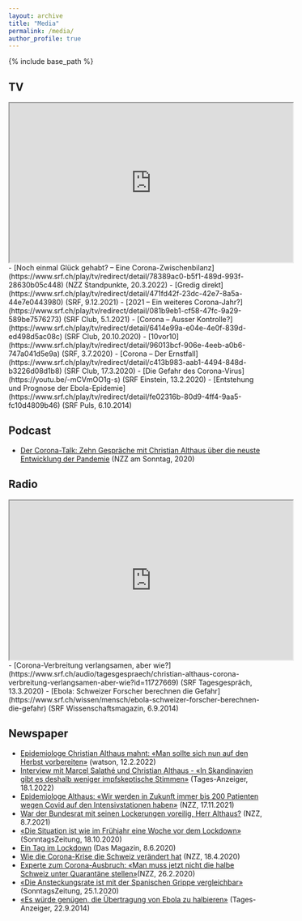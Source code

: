 ```yaml
---
layout: archive
title: "Media"
permalink: /media/
author_profile: true
---
```


{% include base_path %}

## TV
<iframe width="560" height="315" src="https://www.srf.ch/play/embed?urn=urn:srf:video:78389ac0-b5f1-489d-993f-28630b05c448&subdivisions=false" allowfullscreen allow="geolocation *; autoplay; encrypted-media"></iframe>
- [Noch einmal Glück gehabt? – Eine Corona-Zwischenbilanz](https://www.srf.ch/play/tv/redirect/detail/78389ac0-b5f1-489d-993f-28630b05c448) (NZZ Standpunkte, 20.3.2022)
- [Gredig direkt](https://www.srf.ch/play/tv/redirect/detail/471fd42f-23dc-42e7-8a5a-44e7e0443980) (SRF, 9.12.2021)
- [2021 – Ein weiteres Corona-Jahr?](https://www.srf.ch/play/tv/redirect/detail/081b9eb1-cf58-47fc-9a29-589be7576273) (SRF Club, 5.1.2021)
- [Corona – Ausser Kontrolle?](https://www.srf.ch/play/tv/redirect/detail/6414e99a-e04e-4e0f-839d-ed498d5ac08c) (SRF Club, 20.10.2020)
- [10vor10](https://www.srf.ch/play/tv/redirect/detail/96013bcf-906e-4eeb-a0b6-747a041d5e9a) (SRF, 3.7.2020)
- [Corona – Der Ernstfall](https://www.srf.ch/play/tv/redirect/detail/c413b983-aab1-4494-848d-b3226d08d1b8) (SRF Club, 17.3.2020)
- [Die Gefahr des Corona-Virus](https://youtu.be/-mCVmOO1g-s) (SRF Einstein, 13.2.2020)
- [Entstehung und Prognose der Ebola-Epidemie](https://www.srf.ch/play/tv/redirect/detail/fe02316b-80d9-4ff4-9aa5-fc10d4809b46) (SRF Puls, 6.10.2014)

## Podcast
- [Der Corona-Talk: Zehn Gespräche mit Christian Althaus über die neuste Entwicklung der Pandemie](https://magazin.nzz.ch/notizen/corona-talk-mit-dem-epidemiologen-christian-althaus-ld.1548957) (NZZ am Sonntag, 2020)

## Radio
<iframe width="560" height="315" src="https://www.srf.ch/play/embed?urn=urn:srf:audio:f0fda46d-5dc1-40c2-a4d6-c27ee70a49b0&subdivisions=false" allowfullscreen allow="geolocation *; autoplay; encrypted-media"></iframe>
- [Corona-Verbreitung verlangsamen, aber wie?](https://www.srf.ch/audio/tagesgespraech/christian-althaus-corona-verbreitung-verlangsamen-aber-wie?id=11727669) (SRF Tagesgespräch, 13.3.2020)
- [Ebola: Schweizer Forscher berechnen die Gefahr](https://www.srf.ch/wissen/mensch/ebola-schweizer-forscher-berechnen-die-gefahr) (SRF Wissenschaftsmagazin, 6.9.2014)

## Newspaper

- [Epidemiologe Christian Althaus mahnt: «Man sollte sich nun auf den Herbst vorbereiten»](https://www.watson.ch/schweiz/interview/858167286-corona-man-sollte-sich-nun-auf-den-herbst-vorbereiten) (watson, 12.2.2022)
- [Interview mit Marcel Salathé und Christian Althaus - «In Skandinavien gibt es deshalb weniger impfskeptische Stimmen»](https://www.tagesanzeiger.ch/wir-schlagen-einen-krisenstab-vor-145612375869) (Tages-Anzeiger, 18.1.2022)
- [Epidemiologe Althaus: «Wir werden in Zukunft immer bis 200 Patienten wegen Covid auf den Intensivstationen haben»](https://www.nzz.ch/schweiz/epidemiologe-althaus-ungeimpfte-duerfen-die-gesellschaft-nicht-in-geiselhaft-nehmen-ld.1655585?reduced=true) (NZZ, 17.11.2021)
- [War der Bundesrat mit seinen Lockerungen voreilig, Herr Althaus?](https://www.nzz.ch/schweiz/corona-epidemiologe-althaus-plaediert-fuer-schutz-der-kinder-ld.1634494?reduced=true) (NZZ, 8.7.2021)
- [«Die Situation ist wie im Frühjahr eine Woche vor dem Lockdown»](https://www.tagesanzeiger.ch/ein-jodler-konzert-ist-das-allerletzte-was-man-sich-jetzt-leisten-kann-223617924852) (SonntagsZeitung, 18.10.2020)
- [Ein Tag im Lockdown](https://www.tagesanzeiger.ch/am-21-januar-verkaufte-ich-meine-aktien-552666098153) (Das Magazin, 8.6.2020)
- [Wie die Corona-Krise die Schweiz verändert hat](https://www.nzz.ch/gesellschaft/wie-forscher-in-der-corona-krise-zu-regierungskritikern-wurden-und-wie-das-die-schweiz-veraendert-hat-ld.1551790?reduced=true) (NZZ, 18.4.2020)
- [Experte zum Corona-Ausbruch: «Man muss jetzt nicht die halbe Schweiz unter Quarantäne stellen»](https://www.nzz.ch/schweiz/experte-zum-corona-ausbruch-man-muss-jetzt-nicht-die-halbe-schweiz-unter-quarantaene-stellen-ld.1542713?reduced=true)(NZZ, 26.2.2020)
- [«Die Ansteckungsrate ist mit der Spanischen Grippe vergleichbar»](https://www.tagesanzeiger.ch/das-virus-hat-das-potenzial-eine-pandemie-auszuloesen-807085853362) (SonntagsZeitung, 25.1.2020)
- [«Es würde genügen, die Übertragung von Ebola zu halbieren»](https://www.tagesanzeiger.ch/es-wuerde-genuegen-die-uebertragung-von-ebola-zu-halbieren-460816851625) (Tages-Anzeiger, 22.9.2014)
